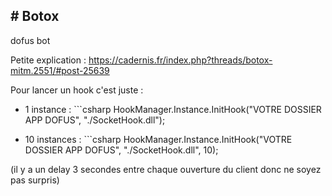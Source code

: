 <h2># Botox</h2>
dofus bot

Petite explication : https://cadernis.fr/index.php?threads/botox-mitm.2551/#post-25639

Pour lancer un hook c'est juste : </br>
  - 1 instance : ```csharp HookManager.Instance.InitHook("VOTRE DOSSIER APP DOFUS", "./SocketHook.dll"); 
  
  - 10 instances : ```csharp HookManager.Instance.InitHook("VOTRE DOSSIER APP DOFUS", "./SocketHook.dll", 10); 
  
  (il y a un delay 3 secondes entre chaque ouverture du client donc ne soyez pas surpris) </br> 

